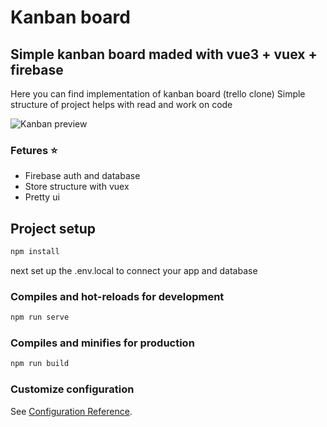 # Kanban board

## Simple kanban board maded with vue3 + vuex + firebase

Here you can find implementation of kanban board (trello clone)
Simple structure of project helps with read and work on code

![Kanban preview](https://i.ibb.co/NWhKGWN/Kanban-Preview.gif)

### Fetures ⭐

- Firebase auth and database
- Store structure with vuex
- Pretty ui

## Project setup

```bash
npm install
```

next set up the .env.local to connect your app and database

### Compiles and hot-reloads for development

```bash
npm run serve
```

### Compiles and minifies for production

```bash
npm run build
```

### Customize configuration

See [Configuration Reference](https://cli.vuejs.org/config/).
